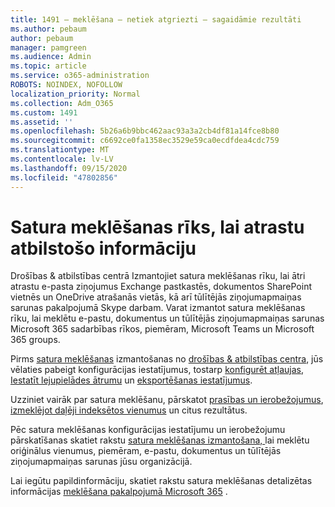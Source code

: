 ```yaml
---
title: 1491 — meklēšana — netiek atgriezti — sagaidāmie rezultāti
ms.author: pebaum
author: pebaum
manager: pamgreen
ms.audience: Admin
ms.topic: article
ms.service: o365-administration
ROBOTS: NOINDEX, NOFOLLOW
localization_priority: Normal
ms.collection: Adm_O365
ms.custom: 1491
ms.assetid: ''
ms.openlocfilehash: 5b26a6b9bbc462aac93a3a2cb4df81a14fce8b80
ms.sourcegitcommit: c6692ce0fa1358ec3529e59ca0ecdfdea4cdc759
ms.translationtype: MT
ms.contentlocale: lv-LV
ms.lasthandoff: 09/15/2020
ms.locfileid: "47802856"
---
```

# <a name="content-search-tool-to-find-relevant-info"></a>Satura meklēšanas rīks, lai atrastu atbilstošo informāciju

Drošības & atbilstības centrā Izmantojiet satura meklēšanas rīku, lai ātri atrastu e-pasta ziņojumus Exchange pastkastēs, dokumentos SharePoint vietnēs un OneDrive atrašanās vietās, kā arī tūlītējās ziņojumapmaiņas sarunas pakalpojumā Skype darbam. Varat izmantot satura meklēšanas rīku, lai meklētu e-pastu, dokumentus un tūlītējās ziņojumapmaiņas sarunas Microsoft 365 sadarbības rīkos, piemēram, Microsoft Teams un Microsoft 365 groups.


Pirms [satura meklēšanas](https://sip.protection.office.com/contentsearchbeta?ContentOnly=1) izmantošanas no [drošības & atbilstības centra](https://sip.protection.office.com/homepage), jūs vēlaties pabeigt konfigurācijas iestatījumus, tostarp [konfigurēt atļaujas](https://docs.microsoft.com/microsoft-365/compliance/permissions-filtering-for-content-search), [Iestatīt lejupielādes ātrumu](https://docs.microsoft.com/microsoft-365/compliance/increase-download-speeds-when-exporting-ediscovery-results) un [eksportēšanas iestatījumus](https://docs.microsoft.com/microsoft-365/compliance/disable-reports-when-you-export-content-search-results).

Uzziniet vairāk par satura meklēšanu, pārskatot [prasības un ierobežojumus](https://docs.microsoft.com/microsoft-365/compliance/limits-for-content-search), [izmeklējot daļēji indeksētos vienumus](https://docs.microsoft.com/microsoft-365/compliance/investigating-partially-indexed-items-in-ediscovery) un citus rezultātus.

Pēc satura meklēšanas konfigurācijas iestatījumu un ierobežojumu pārskatīšanas skatiet rakstu [satura meklēšanas izmantošana, </a> lai meklētu oriģinālus vienumus, piemēram, e-pastu, dokumentus un tūlītējās ziņojumapmaiņas sarunas jūsu organizācijā](https://docs.microsoft.com/microsoft-365/compliance/content-search).

Lai iegūtu papildinformāciju, skatiet rakstu satura meklēšanas detalizētas informācijas [meklēšana pakalpojumā Microsoft 365](https://docs.microsoft.com/microsoft-365/compliance/search-for-content) .
